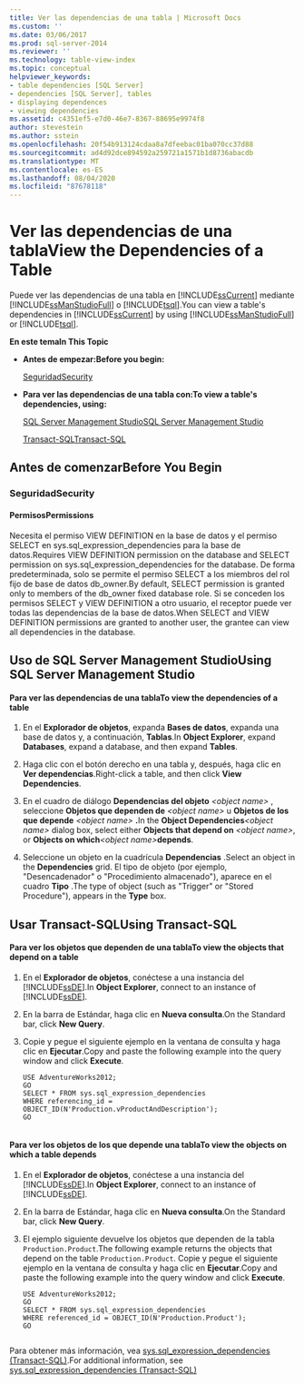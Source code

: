 ```yaml
---
title: Ver las dependencias de una tabla | Microsoft Docs
ms.custom: ''
ms.date: 03/06/2017
ms.prod: sql-server-2014
ms.reviewer: ''
ms.technology: table-view-index
ms.topic: conceptual
helpviewer_keywords:
- table dependencies [SQL Server]
- dependencies [SQL Server], tables
- displaying dependences
- viewing dependencies
ms.assetid: c4351ef5-e7d0-46e7-8367-88695e9974f8
author: stevestein
ms.author: sstein
ms.openlocfilehash: 20f54b913124cdaa8a7dfeebac01ba070cc37d88
ms.sourcegitcommit: ad4d92dce894592a259721a1571b1d8736abacdb
ms.translationtype: MT
ms.contentlocale: es-ES
ms.lasthandoff: 08/04/2020
ms.locfileid: "87678118"
---
```

# <a name="view-the-dependencies-of-a-table"></a><span data-ttu-id="e39cc-102">Ver las dependencias de una tabla</span><span class="sxs-lookup"><span data-stu-id="e39cc-102">View the Dependencies of a Table</span></span>
  <span data-ttu-id="e39cc-103">Puede ver las dependencias de una tabla en [!INCLUDE[ssCurrent](../../includes/sscurrent-md.md)] mediante [!INCLUDE[ssManStudioFull](../../includes/ssmanstudiofull-md.md)] o [!INCLUDE[tsql](../../includes/tsql-md.md)].</span><span class="sxs-lookup"><span data-stu-id="e39cc-103">You can view a table's dependencies in [!INCLUDE[ssCurrent](../../includes/sscurrent-md.md)] by using [!INCLUDE[ssManStudioFull](../../includes/ssmanstudiofull-md.md)] or [!INCLUDE[tsql](../../includes/tsql-md.md)].</span></span>  
  
 <span data-ttu-id="e39cc-104">**En este tema**</span><span class="sxs-lookup"><span data-stu-id="e39cc-104">**In This Topic**</span></span>  
  
-   <span data-ttu-id="e39cc-105">**Antes de empezar:**</span><span class="sxs-lookup"><span data-stu-id="e39cc-105">**Before you begin:**</span></span>  
  
     [<span data-ttu-id="e39cc-106">Seguridad</span><span class="sxs-lookup"><span data-stu-id="e39cc-106">Security</span></span>](#Security)  
  
-   <span data-ttu-id="e39cc-107">**Para ver las dependencias de una tabla con:**</span><span class="sxs-lookup"><span data-stu-id="e39cc-107">**To view a table's dependencies, using:**</span></span>  
  
     [<span data-ttu-id="e39cc-108">SQL Server Management Studio</span><span class="sxs-lookup"><span data-stu-id="e39cc-108">SQL Server Management Studio</span></span>](#SSMSProcedure)  
  
     [<span data-ttu-id="e39cc-109">Transact-SQL</span><span class="sxs-lookup"><span data-stu-id="e39cc-109">Transact-SQL</span></span>](#TsqlProcedure)  
  
##  <a name="before-you-begin"></a><a name="BeforeYouBegin"></a> <span data-ttu-id="e39cc-110">Antes de comenzar</span><span class="sxs-lookup"><span data-stu-id="e39cc-110">Before You Begin</span></span>  
  
###  <a name="security"></a><a name="Security"></a> <span data-ttu-id="e39cc-111">Seguridad</span><span class="sxs-lookup"><span data-stu-id="e39cc-111">Security</span></span>  
  
####  <a name="permissions"></a><a name="Permissions"></a> <span data-ttu-id="e39cc-112">Permisos</span><span class="sxs-lookup"><span data-stu-id="e39cc-112">Permissions</span></span>  
 <span data-ttu-id="e39cc-113">Necesita el permiso VIEW DEFINITION en la base de datos y el permiso SELECT en sys.sql_expression_dependencies para la base de datos.</span><span class="sxs-lookup"><span data-stu-id="e39cc-113">Requires VIEW DEFINITION permission on the database and SELECT permission on sys.sql_expression_dependencies for the database.</span></span> <span data-ttu-id="e39cc-114">De forma predeterminada, solo se permite el permiso SELECT a los miembros del rol fijo de base de datos db_owner.</span><span class="sxs-lookup"><span data-stu-id="e39cc-114">By default, SELECT permission is granted only to members of the db_owner fixed database role.</span></span> <span data-ttu-id="e39cc-115">Si se conceden los permisos SELECT y VIEW DEFINITION a otro usuario, el receptor puede ver todas las dependencias de la base de datos.</span><span class="sxs-lookup"><span data-stu-id="e39cc-115">When SELECT and VIEW DEFINITION permissions are granted to another user, the grantee can view all dependencies in the database.</span></span>  
  
##  <a name="using-sql-server-management-studio"></a><a name="SSMSProcedure"></a> <span data-ttu-id="e39cc-116">Uso de SQL Server Management Studio</span><span class="sxs-lookup"><span data-stu-id="e39cc-116">Using SQL Server Management Studio</span></span>  
  
#### <a name="to-view-the-dependencies-of-a-table"></a><span data-ttu-id="e39cc-117">Para ver las dependencias de una tabla</span><span class="sxs-lookup"><span data-stu-id="e39cc-117">To view the dependencies of a table</span></span>  
  
1.  <span data-ttu-id="e39cc-118">En el **Explorador de objetos**, expanda **Bases de datos**, expanda una base de datos y, a continuación, **Tablas**.</span><span class="sxs-lookup"><span data-stu-id="e39cc-118">In **Object Explorer**, expand **Databases**, expand a database, and then expand **Tables**.</span></span>  
  
2.  <span data-ttu-id="e39cc-119">Haga clic con el botón derecho en una tabla y, después, haga clic en **Ver dependencias**.</span><span class="sxs-lookup"><span data-stu-id="e39cc-119">Right-click a table, and then click **View Dependencies**.</span></span>  
  
3.  <span data-ttu-id="e39cc-120">En el cuadro de diálogo **Dependencias del objeto** _\<object name>_ , seleccione **Objetos que dependen de**  _\<object name>_ u **Objetos de los que depende** _\<object name>_ **.**</span><span class="sxs-lookup"><span data-stu-id="e39cc-120">In the **Object Dependencies**_\<object name>_ dialog box, select either **Objects that depend on** _\<object name>_, or **Objects on which**_\<object name>_**depends**.</span></span>  
  
4.  <span data-ttu-id="e39cc-121">Seleccione un objeto en la cuadrícula **Dependencias** .</span><span class="sxs-lookup"><span data-stu-id="e39cc-121">Select an object in the **Dependencies** grid.</span></span> <span data-ttu-id="e39cc-122">El tipo de objeto (por ejemplo, "Desencadenador" o "Procedimiento almacenado"), aparece en el cuadro **Tipo** .</span><span class="sxs-lookup"><span data-stu-id="e39cc-122">The type of object (such as "Trigger" or "Stored Procedure"), appears in the **Type** box.</span></span>  
  
##  <a name="using-transact-sql"></a><a name="TsqlProcedure"></a> <span data-ttu-id="e39cc-123">Usar Transact-SQL</span><span class="sxs-lookup"><span data-stu-id="e39cc-123">Using Transact-SQL</span></span>  
  
#### <a name="to-view-the-objects-that-depend-on-a-table"></a><span data-ttu-id="e39cc-124">Para ver los objetos que dependen de una tabla</span><span class="sxs-lookup"><span data-stu-id="e39cc-124">To view the objects that depend on a table</span></span>  
  
1.  <span data-ttu-id="e39cc-125">En el **Explorador de objetos**, conéctese a una instancia del [!INCLUDE[ssDE](../../includes/ssde-md.md)].</span><span class="sxs-lookup"><span data-stu-id="e39cc-125">In **Object Explorer**, connect to an instance of [!INCLUDE[ssDE](../../includes/ssde-md.md)].</span></span>  
  
2.  <span data-ttu-id="e39cc-126">En la barra de Estándar, haga clic en **Nueva consulta**.</span><span class="sxs-lookup"><span data-stu-id="e39cc-126">On the Standard bar, click **New Query**.</span></span>  
  
3.  <span data-ttu-id="e39cc-127">Copie y pegue el siguiente ejemplo en la ventana de consulta y haga clic en **Ejecutar**.</span><span class="sxs-lookup"><span data-stu-id="e39cc-127">Copy and paste the following example into the query window and click **Execute**.</span></span>  
  
    ```  
    USE AdventureWorks2012;  
    GO  
    SELECT * FROM sys.sql_expression_dependencies  
    WHERE referencing_id = OBJECT_ID(N'Production.vProductAndDescription');   
    GO  
  
    ```  
  
#### <a name="to-view-the-objects-on-which-a-table-depends"></a><span data-ttu-id="e39cc-128">Para ver los objetos de los que depende una tabla</span><span class="sxs-lookup"><span data-stu-id="e39cc-128">To view the objects on which a table depends</span></span>  
  
1.  <span data-ttu-id="e39cc-129">En el **Explorador de objetos**, conéctese a una instancia del [!INCLUDE[ssDE](../../includes/ssde-md.md)].</span><span class="sxs-lookup"><span data-stu-id="e39cc-129">In **Object Explorer**, connect to an instance of [!INCLUDE[ssDE](../../includes/ssde-md.md)].</span></span>  
  
2.  <span data-ttu-id="e39cc-130">En la barra de Estándar, haga clic en **Nueva consulta**.</span><span class="sxs-lookup"><span data-stu-id="e39cc-130">On the Standard bar, click **New Query**.</span></span>  
  
3.  <span data-ttu-id="e39cc-131">El ejemplo siguiente devuelve los objetos que dependen de la tabla `Production.Product`.</span><span class="sxs-lookup"><span data-stu-id="e39cc-131">The following example returns the objects that depend on the table `Production.Product`.</span></span> <span data-ttu-id="e39cc-132">Copie y pegue el siguiente ejemplo en la ventana de consulta y haga clic en **Ejecutar**.</span><span class="sxs-lookup"><span data-stu-id="e39cc-132">Copy and paste the following example into the query window and click **Execute**.</span></span>  
  
    ```  
    USE AdventureWorks2012;   
    GO  
    SELECT * FROM sys.sql_expression_dependencies  
    WHERE referenced_id = OBJECT_ID(N'Production.Product');   
    GO  
  
    ```  
  
 <span data-ttu-id="e39cc-133">Para obtener más información, vea [sys.sql_expression_dependencies &#40;Transact-SQL&#41;](/sql/relational-databases/system-catalog-views/sys-sql-expression-dependencies-transact-sql).</span><span class="sxs-lookup"><span data-stu-id="e39cc-133">For additional information, see [sys.sql_expression_dependencies &#40;Transact-SQL&#41;](/sql/relational-databases/system-catalog-views/sys-sql-expression-dependencies-transact-sql)</span></span>  
  
  
